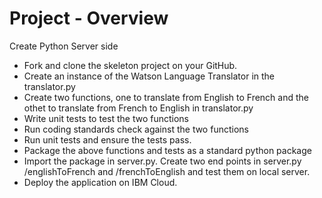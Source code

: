 # Project - Overview
Create Python Server side

* Fork and clone the skeleton project on your GitHub.
* Create an instance of the Watson Language Translator in the translator.py
* Create two functions, one to translate from English to French and the othet to translate from French to English in translator.py
* Write unit tests to test the two functions
* Run coding standards check against the two functions
* Run unit tests and ensure the tests pass.
* Package the above functions and tests as a standard python package
* Import the package in server.py. Create two end points in server.py /englishToFrench and /frenchToEnglish and test them on local server.
* Deploy the application on IBM Cloud.

